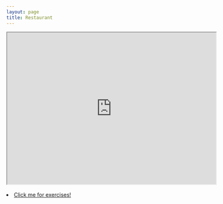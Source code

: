 ```yaml
--- 
layout: page
title: Restaurant
---
```


<iframe width="550" height="400" src="https://prezi.com/p/zrjabf6rnfzg/embed" webkitallowfullscreen="1" mozallowfullscreen="1" allowfullscreen="1"></iframe> 

<br>
<br>
 <li><a href="https://anabalanuta.github.io/portuguese4you/restaurantexercises.html">Click me for exercises!</a></li>
 
 
